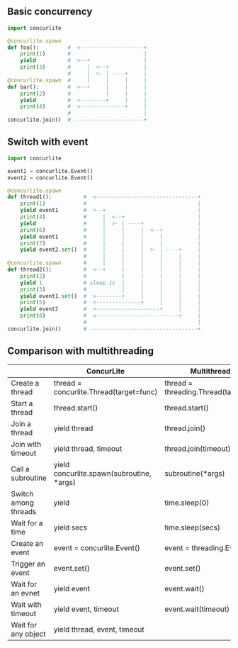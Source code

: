 ## Basic concurrency

```python
import concurlite

@concurlite.spawn
def foo():         #  <--------------------+
    print(1)       #                       |
    yield          #  >--+                 |
    print(3)       #     |  <--+           |
                   #     |  >- | ----+     |
@concurlite.spawn  #     |     |     |     |
def bar():         #  <--+     |     |     |
    print(2)       #           |     |     |
    yield          #  >--------+     |     |
    print(4)       #  <--------------+     |
                   #                       |
concurlite.join()  # ----------------------+
```

## Switch with event

```python
import concurlite

event1 = concurlite.Event()
event2 = concurlite.Event()

@concurlite.spawn
def thread1():          #  <--------------------------------+
    print(1)            #                                   |
    yield event1        #  >--+                             |
    print(4)            #     |  <--+                       |
    yield               #     |  >- | ----+                 |
    print(6)            #     |     |     |  <--+           |
    yield event1        #     |     |     |     |           |
    print(7)            #     |     |     |     |           |
    yield event2.set()  #     |     |     |  >- | ----+     |
                        #     |     |     |     |     |     |
@concurlite.spawn       #     |     |     |     |     |     |
def thread2():          #  <--+     |     |     |     |     |
    print(2)            #           |     |     |     |     |
    yield 1             # sleep 1s  |     |     |     |     |
    print(3)            #           |     |     |     |     |
    yield event1.set()  #  >--------+     |     |     |     |
    print(5)            #  <--------------+     |     |     |
    yield event2        #  >--------------------+     |     |
    print(8)            #  <--------------------------+     |
                        #                                   |
concurlite.join()       # ----------------------------------+
```

## Comparison with multithreading

|                      | ConcurLite                                | Multithreading                         |
|----------------------|-------------------------------------------|----------------------------------------|
| Create a thread      | thread = concurlite.Thread(target=func)   | thread = threading.Thread(target=func) |
| Start a thread       | thread.start()                            | thread.start()                         |
| Join a thread        | yield thread                              | thread.join()                          |
| Join with timeout    | yield thread, timeout                     | thread.join(timeout)                   |
| Call a subroutine    | yield concurlite.spawn(subroutine, *args) | subroutine(*args)                      |
| Switch among threads | yield                                     | time.sleep(0)                          |
| Wait for a time      | yield secs                                | time.sleep(secs)                       |
| Create an event      | event = concurlite.Event()                | event = threading.Event()              |
| Trigger an event     | event.set()                               | event.set()                            |
| Wait for an evnet    | yield event                               | event.wait()                           |
| Wait with timeout    | yield event, timeout                      | event.wait(timeout)                    |
| Wait for any object  | yield thread, event, timeout              |                                        |
